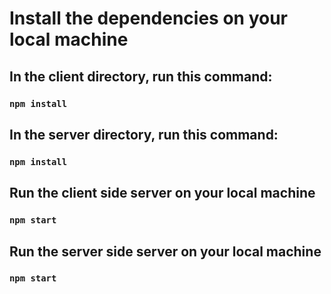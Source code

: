 # Install the dependencies on your local machine

## In the client directory, run this command:

### `npm install`

## In the server directory, run this command:

### `npm install`

## Run the client side server on your local machine

### `npm start`

## Run the server side server on your local machine

### `npm start`
